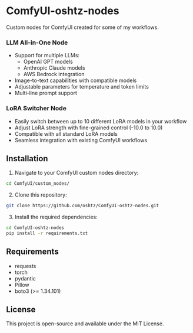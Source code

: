 # ComfyUI-oshtz-nodes
Custom nodes for ComfyUI created for some of my workflows.

### LLM All-in-One Node
- Support for multiple LLMs:
  - OpenAI GPT models
  - Anthropic Claude models
  - AWS Bedrock integration
- Image-to-text capabilities with compatible models
- Adjustable parameters for temperature and token limits
- Multi-line prompt support

### LoRA Switcher Node
- Easily switch between up to 10 different LoRA models in your workflow
- Adjust LoRA strength with fine-grained control (-10.0 to 10.0)
- Compatible with all standard LoRA models
- Seamless integration with existing ComfyUI workflows

## Installation

1. Navigate to your ComfyUI custom nodes directory:
```bash
cd ComfyUI/custom_nodes/
```

2. Clone this repository:
```bash
git clone https://github.com/oshtz/ComfyUI-oshtz-nodes.git
```

3. Install the required dependencies:
```bash
cd ComfyUI-oshtz-nodes
pip install -r requirements.txt
```

## Requirements
- requests
- torch
- pydantic
- Pillow
- boto3 (>= 1.34.101)

## License
This project is open-source and available under the MIT License.

